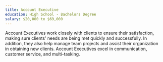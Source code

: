 ```yaml
---
title: Account Executive
education: High School - Bachelors Degree
salary: $20,000 to $69,000
---
```

Account Executives work closely with clients to ensure their satisfaction, making sure clients' needs are being met quickly and successfully. In addition, they also help manage team projects and assist their organization in obtaining new clients. Account Executives excel in communication, customer service, and multi-tasking.
